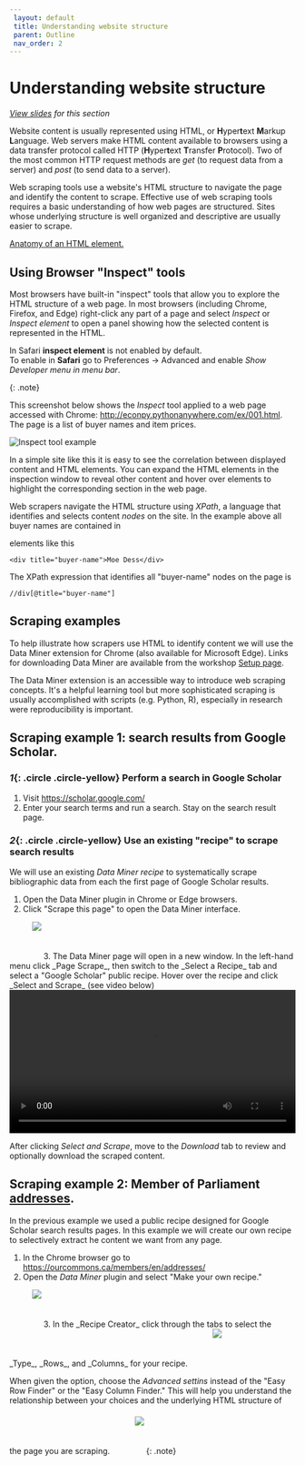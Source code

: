 ```yaml
---
 layout: default
 title: Understanding website structure
 parent: Outline
 nav_order: 2
---
```

# Understanding website structure

<em><a href="../slides/website-structure.html" target="_blank">View slides</a> for this section</em>

Website content is usually represented using HTML, or **H**yper**t**ext **M**arkup **L**anguage. Web servers make HTML content available to browsers using a data transfer protocol called HTTP (**H**yper**t**ext **T**ransfer **P**rotocol). Two of the most common HTTP request methods are *get* (to request data from a server) and *post* (to send data to a server).

Web scraping tools use a website's HTML structure to navigate the page and identify the content to scrape. Effective use of web scraping tools requires a basic understanding of how web pages are structured. Sites whose underlying structure is well organized and descriptive are usually easier to scrape.

<a href="https://developer.mozilla.org/en-US/docs/Learn/Getting_started_with_the_web/HTML_basics" target="_blank">Anatomy of an HTML element.</a>


## Using Browser "Inspect" tools

Most browsers have built-in "inspect" tools that allow you to explore the HTML structure of a web page. In most browsers (including Chrome, Firefox, and Edge) right-click any part of a page and select *Inspect* or *Inspect element* to open a panel showing how the selected content is represented in the HTML.

<p>In Safari <strong>inspect element</strong> is not enabled by default.<br> To enable in <strong>Safari</strong> go to Preferences -> Advanced and enable <i>Show Developer menu in menu bar</i>.</p>
{: .note}

This screenshot below shows the *Inspect* tool applied to a web page accessed with Chrome: <a href="http://econpy.pythonanywhere.com/ex/001.html" target="_blank">http://econpy.pythonanywhere.com/ex/001.html</a>. The page is a list of buyer names and item prices.

![Inspect tool example](media/inspect_tool.png)

In a simple site like this it is easy to see the correlation between displayed content and HTML elements. You can expand the HTML elements in the inspection window to reveal other content and hover over elements to highlight the corresponding section in the web page.

Web scrapers navigate the HTML structure using *XPath*, a language that identifies and selects content *nodes* on the site. In the example above all buyer names are contained in <div> elements like this

```
<div title="buyer-name">Moe Dess</div>
```

The XPath expression that identifies all "buyer-name" nodes on the page is

```
//div[@title="buyer-name"]
```


## Scraping examples

To help illustrate how scrapers use HTML to identify content we will use the Data Miner extension for Chrome (also available for Microsoft Edge). Links for downloading Data Miner are available from the workshop [Setup page](../index.html).

The Data Miner extension is an accessible way to introduce web scraping concepts. It's a helpful learning tool but more sophisticated scraping is usually accomplished with scripts (e.g. Python, R), especially in research were reproducibility is important.

## Scraping example 1: search results from Google Scholar.

### *1*{: .circle .circle-yellow} Perform a search in Google Scholar 
1. Visit <https://scholar.google.com/>
2. Enter your search terms and run a search. Stay on the search result page.

### *2*{: .circle .circle-yellow} Use an existing "recipe" to scrape search results 
We will use an existing _Data Miner recipe_ to systematically scrape bibliographic data from each the first page of Google Scholar results.

1. Open the Data Miner plugin in Chrome or Edge browsers.
2. Click "Scrape this page" to open the Data Miner interface.
<img style="margin-left:40px; margin-bottom:50px" src="media/scrape-this-page.png"/>
3. The Data Miner page will open in a new window. In the left-hand menu click _Page Scrape_, then switch to the _Select a Recipe_ tab and select a "Google Scholar" public recipe. Hover over the recipe and click _Select and Scrape_ (see video below) 
<video controls="controls" width="100%" name="the Tableau sheet" src="media/data-miner-interface.mp4">
</video>

After clicking _Select and Scrape_, move to the _Download_ tab to review and optionally download the scraped content.

## Scraping example 2: Member of Parliament <a href="https://www.ourcommons.ca/members/en/addresses" target="_blank">addresses</a>.
In the previous example we used a public recipe designed for Google Scholar search results pages. In this example we will create our own recipe to selectively extract he content we want from any page.

1. In the Chrome browser go to <https://ourcommons.ca/members/en/addresses/>
2. Open the _Data Miner_ plugin and select "Make your own recipe."
<img style="margin-left:40px; margin-bottom:50px" src="media/make-own-recipe.png"/>
3. In the _Recipe Creator_ click through the tabs to select the _Type_, _Rows_, and _Columns_ for your recipe.
<img style="margin-left:40px; margin-bottom:50px" src="media/create-recipe.png"/>

When given the option, choose the _Advanced settins_ instead of the "Easy Row Finder" or the "Easy Column Finder." This will help you understand the relationship between your choices and the underlying HTML structure of the page you are scraping.
<img style="margin-top: 20px; margin-left:40px; margin-bottom:50px" src="media/advanced-finder.png"/>
{: .note}
